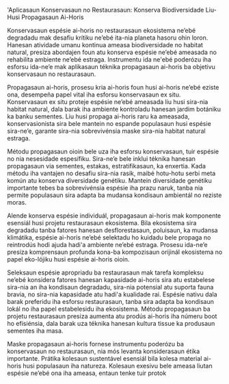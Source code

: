 'Aplicasaun Konservasaun no Restaurasaun: Konserva Biodiversidade Liu-Husi Propagasaun Ai-Horis

Konservasaun espésie ai-horis no restaurasaun ekosistema ne’ebé degradadu mak desafiu krítiku ne’ebé ita-nia planeta hasoru ohin loron. Hanesan atividade umanu kontinua ameasa biodiversidade no habitat natural, presiza abordajen foun atu konserva espésie ne’ebé ameasada no rehabilita ambiente ne’ebé estraga. Instrumentu ida ne'ebé poderózu iha esforsu ida-ne’e mak aplikasaun téknika propagasaun ai-horis ba objetivu konservasaun no restaurasaun.

Propagasaun ai-horis, prosesu kria ai-horis foun husi ai-horis ne’ebé eziste ona, desempeña papel vital iha esforsu konservasaun ex situ. Konservasaun ex situ proteje espésie ne’ebé ameasada liu husi sira-nia habitat natural, dala barak iha ambiente kontroladu hanesan jardim botániku ka banku sementes. Liu husi propaga ai-horis raru ka ameasada, konservasionista sira bele mantein no espande populasaun husi espésie sira-ne’e, garante sira-nia sobrevivénsia maske sira-nia habitat natural estraga.

Métodu propagasaun oioin bele uza iha esforsu konservasaun, tuir espésie no nia nesesidade espesífiku. Sira-ne’e bele inklui téknika hanesan propagasaun via sementes, estakas, estratifikasaun, ka enxertia. Kada métodu iha vantajen no desafiu sira-nia rasik, maibé hotu-hotu serbi meta komún atu konserva diversidade genétiku. Mantein diversidade genétiku importante tebes ba sobrevivénsia espésie iha prazu naruk, tanba nia permite populasaun sira adapta ba mudansa kondisaun ambientál no reziste moras.

Alende konserva espésie individuál, propagasaun ai-horis mak komponente esensiál husi projetu restaurasaun ekosistema. Bila ekosistema sira degradadu tanba fatores hanesan desflorestasaun, poluisaun, ka mudansa klimátika, espésie ai-horis ne’ebé selektadu ho kuidadu bele propaga no reintrodús hodi ajuda hadi'a ambiente ne’ebé estraga. Prosesu ida-ne’e presiza komprensaun profunda kona-ba kompozisaun orijinál ekosistema no papel eko-lójiku husi espésie ai-horis oioin.

Seleksaun espésie apropriadu ba restaurasaun mak tarefa kompleksu ne’ebé konsidera fatores hanesan kapasidade ai-horis sira atu estabelese sira-nia an iha kondisaun degradadu, sira-nia potensial atu suporta fauna bravia, no sira-nia kapasidade atu hadi'a kualidade rai. Espésie nativu dala barak preferidu iha esforsu restaurasaun, tanba sira adapta ba kondisaun lokál no iha papel estabelesidu iha ekosistema. Métodu propagasaun ba projetu restaurasaun presiza aumenta atu prodús ai-horis iha númeru boot ho efisiénsia, dala barak uza téknika hanesan kultura tissue ka produsaun sementes iha masa.

Maske propagasaun ai-horis fornese instrumentu poderózu ba konservasaun no restaurasaun, nia mós levanta konsiderasaun étika importante. Prátika kolesaun sustentável esensiál bila kolesa material ai-horis husi populasaun iha natureza. Kolesaun exesivu bele ameasa liutan espésie ne’ebé ona iha ameasa, entaun tenke tuir protok